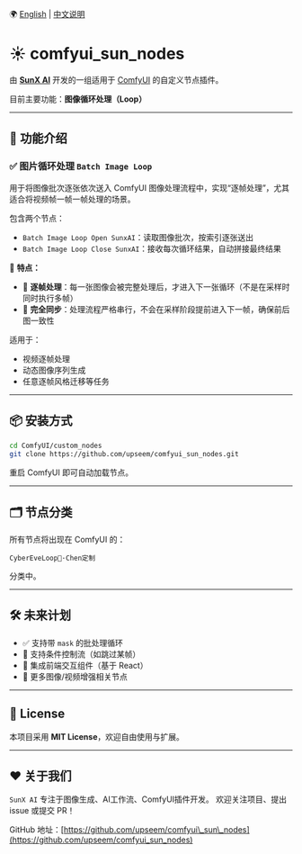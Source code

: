 🌍 [English](./README.en.md) | [中文说明](./README.md)


# ☀️ comfyui_sun_nodes
由 [**SunX AI**](https://github.com/upseem) 开发的一组适用于 [ComfyUI](https://github.com/comfyanonymous/ComfyUI) 的自定义节点插件。

目前主要功能：**图像循环处理（Loop）**

---

## 🧠 功能介绍

### ✅ 图片循环处理 `Batch Image Loop`
用于将图像批次逐张依次送入 ComfyUI 图像处理流程中，实现“逐帧处理”，尤其适合将视频帧一帧一帧处理的场景。

包含两个节点：

- `Batch Image Loop Open SunxAI`：读取图像批次，按索引逐张送出
- `Batch Image Loop Close SunxAI`：接收每次循环结果，自动拼接最终结果

📌 **特点：**

- 🚀 **逐帧处理**：每一张图像会被完整处理后，才进入下一张循环（不是在采样时同时执行多帧）
- 🔄 **完全同步**：处理流程严格串行，不会在采样阶段提前进入下一帧，确保前后图一致性

适用于：
- 视频逐帧处理
- 动态图像序列生成
- 任意逐帧风格迁移等任务

---

## 📦 安装方式

```bash
cd ComfyUI/custom_nodes
git clone https://github.com/upseem/comfyui_sun_nodes.git
````

重启 ComfyUI 即可自动加载节点。

---

## 🗂 节点分类

所有节点将出现在 ComfyUI 的：

```
CyberEveLoop🐰·Chen定制
```

分类中。

---

## 🛠 未来计划

* ✅ 支持带 `mask` 的批处理循环
* 🧪 支持条件控制流（如跳过某帧）
* 🚧 集成前端交互组件（基于 React）
* 🧩 更多图像/视频增强相关节点

---

## 📄 License

本项目采用 **MIT License**，欢迎自由使用与扩展。

---

## ❤️ 关于我们

`SunX AI` 专注于图像生成、AI工作流、ComfyUI插件开发。
欢迎关注项目、提出 issue 或提交 PR！

GitHub 地址：[https://github.com/upseem/comfyui\_sun\_nodes](https://github.com/upseem/comfyui_sun_nodes)

```


